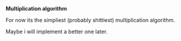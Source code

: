 **Multiplication algorithm**

For now its the simpliest (probably shittiest) multiplication algorithm. 

Maybe i will implement a better one later.
